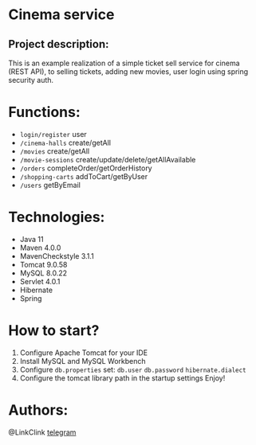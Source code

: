 # Cinema service

## Project description:
This is an example realization of a simple ticket sell service for cinema (REST API), to selling tickets, adding new movies, user login using spring security auth.


# Functions:
- `login/register` user
- `/cinema-halls` create/getAll
- `/movies` create/getAll
- `/movie-sessions` create/update/delete/getAllAvailable
- `/orders` completeOrder/getOrderHistory
- `/shopping-carts` addToCart/getByUser
- `/users` getByEmail

# Technologies:
- Java 11
- Maven 4.0.0
- MavenCheckstyle 3.1.1
- Tomcat 9.0.58
- MySQL 8.0.22
- Servlet 4.0.1
- Hibernate
- Spring

# How to start?
1. Configure Apache Tomcat for your IDE
2. Install MySQL and MySQL Workbench
3. Configure `db.properties` set: `db.user` `db.password` `hibernate.dialect`
4. Configure the tomcat library path in the startup settings
Enjoy!

# Authors:
@LinkClink [telegram](https://t.me/linkclink)
